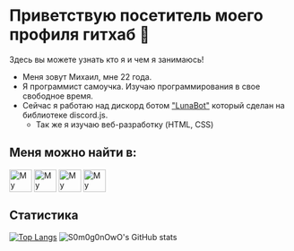 # Приветствую посетитель моего профиля гитхаб :wave:
Здесь вы можете узнать кто я и чем я занимаюсь!

- Меня зовут Михаил, мне 22 года.
- Я программист самоучка. Изучаю программирования в свое свободное время.
- Сейчас я работаю над дискорд ботом ["LunaBot"](https://discord.gg/u6Ec7puDnj) который сделан на библиотеке discord.js.
  - Так же я изучаю веб-разработку (HTML, CSS) 

## Меня можно найти в:

[<img src="https://cdn.jsdelivr.net/npm/simple-icons@3.0.1/icons/discord.svg" height="40em" align="center" alt="My Discord" title="My Discord Server"/>](https://discord.gg/KacqeMr3Qp) [<img src="https://cdn.jsdelivr.net/npm/simple-icons@3.0.1/icons/reddit.svg" height="40em" align="center" alt="My Reddit" title="My Reddit Profile"/>](https://www.reddit.com/user/K1ng_Of_Queen) [<img src="https://cdn.jsdelivr.net/npm/simple-icons@3.0.1/icons/twitter.svg" height="40em" align="center" alt="My Twitter" title="My Twitter Profile"/>](https://twitter.com/k1ng_queen) [<img src="https://cdn.jsdelivr.net/npm/simple-icons@4.16.0/icons/github.svg" height="40em" align="center" alt="My Website" title="My Website"/>](https://s0m0g0nowo.github.io/LunaBot/)  

## Статистика
[![Top Langs](https://github-readme-stats.vercel.app/api/top-langs/?username=S0m0g0nOwO&layout=compact)](https://github.com/anuraghazra/github-readme-stats)
![S0m0g0nOwO's GitHub stats](https://github-readme-stats.vercel.app/api?username=S0m0g0nOwO&show_icons=true&theme=radical)
